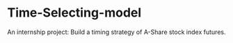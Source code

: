 # Time-Selecting-model
An internship project: Build a timing strategy of A-Share stock index futures.
